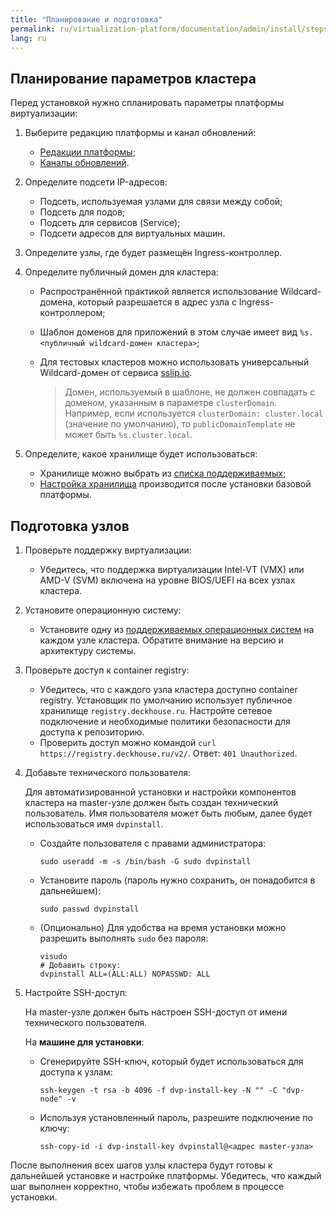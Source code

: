 ```yaml
---
title: "Планирование и подготовка"
permalink: ru/virtualization-platform/documentation/admin/install/steps/prepare.html
lang: ru
---
```


## Планирование параметров кластера

Перед установкой нужно спланировать параметры платформы виртуализации:

1. Выберите редакцию платформы и канал обновлений:
   - [Редакции платформы](../../../about/editions.html);
   - [Каналы обновлений](../../../about/release-channels.html).

1. Определите подсети IP-адресов:
   - Подсеть, используемая узлами для связи между собой;
   - Подсеть для подов;
   - Подсеть для сервисов (Service);
   - Подсети адресов для виртуальных машин.

1. Определите узлы, где будет размещён Ingress-контроллер.

1. Определите публичный домен для кластера:
   - Распространённой практикой является использование Wildcard-домена, который разрешается в адрес узла с Ingress-контроллером;
   - Шаблон доменов для приложений в этом случае имеет вид `%s.<публичный wildcard-домен кластера>`;
   - Для тестовых кластеров можно использовать универсальный Wildcard-домен от сервиса [sslip.io](https://sslip.io/).

     > Домен, используемый в шаблоне, не должен совпадать с доменом, указанным в параметре `clusterDomain`. Например, если используется `clusterDomain: cluster.local` (значение по умолчанию), то `publicDomainTemplate` не может быть `%s.cluster.local`.

1. Определите, какое хранилище будет использоваться:
   - Хранилище можно выбрать из [списка поддерживаемых](../../../about/requirements.html#поддерживаемые-хранилища);
   - [Настройка хранилища](../../install/steps/storage.html) производится после установки базовой платформы.

## Подготовка узлов

1. Проверьте поддержку виртуализации:
   - Убедитесь, что поддержка виртуализации Intel-VT (VMX) или AMD-V (SVM) включена на уровне BIOS/UEFI на всех узлах кластера.

1. Установите операционную систему:
   - Установите одну из [поддерживаемых операционных систем](../../../about/requirements.html#поддерживаемые-ос-для-узлов-платформы) на каждом узле кластера. Обратите внимание на версию и архитектуру системы.

1. Проверьте доступ к container registry:
   - Убедитесь, что с каждого узла кластера доступно container registry. Установщик по умолчанию использует публичное хранилище `registry.deckhouse.ru`. Настройте сетевое подключение и необходимые политики безопасности для доступа к репозиторию.
   - Проверить доступ можно командой `curl https://registry.deckhouse.ru/v2/`. Ответ: `401 Unauthorized`.

1. Добавьте технического пользователя:

   Для автоматизированной установки и настройки компонентов кластера на master-узле должен быть создан технический пользователь. Имя пользователя может быть любым, далее будет использоваться имя `dvpinstall`.

   - Создайте пользователя с правами администратора:

     ```shell
     sudo useradd -m -s /bin/bash -G sudo dvpinstall
     ```
  
   - Установите пароль (пароль нужно сохранить, он понадобится в дальнейшем):

     ```shell
     sudo passwd dvpinstall
     ```

   - (Опционально) Для удобства на время установки можно разрешить выполнять `sudo` без пароля:

     ```shell
     visudo   
     # Добавить строку:    
     dvpinstall ALL=(ALL:ALL) NOPASSWD: ALL
     ```

1. Настройте SSH-доступ:

   На master-узле должен быть настроен SSH-доступ от имени технического пользователя.

   На **машине для установки**:

   - Сгенерируйте SSH-ключ, который будет использоваться для доступа к узлам:

     ```shell
     ssh-keygen -t rsa -b 4096 -f dvp-install-key -N "" -C "dvp-node" -v
     ```

   - Используя установленный пароль, разрешите подключение по ключу:

     ```shell
     ssh-copy-id -i dvp-install-key dvpinstall@<адрес master-узла>
     ```

После выполнения всех шагов узлы кластера будут готовы к дальнейшей установке и настройке платформы. Убедитесь, что каждый шаг выполнен корректно, чтобы избежать проблем в процессе установки.
